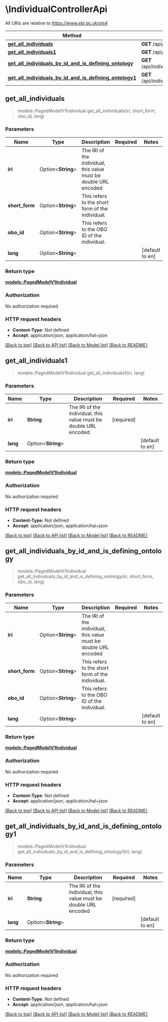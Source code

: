 # \IndividualControllerApi

All URIs are relative to *https://www.ebi.ac.uk/ols4*

Method | HTTP request | Description
------------- | ------------- | -------------
[**get_all_individuals**](IndividualControllerApi.md#get_all_individuals) | **GET** /api/individuals | 
[**get_all_individuals1**](IndividualControllerApi.md#get_all_individuals1) | **GET** /api/individuals/{iri} | 
[**get_all_individuals_by_id_and_is_defining_ontology**](IndividualControllerApi.md#get_all_individuals_by_id_and_is_defining_ontology) | **GET** /api/individuals/findByIdAndIsDefiningOntology | 
[**get_all_individuals_by_id_and_is_defining_ontology1**](IndividualControllerApi.md#get_all_individuals_by_id_and_is_defining_ontology1) | **GET** /api/individuals/findByIdAndIsDefiningOntology/{iri} | 



## get_all_individuals

> models::PagedModelV1Individual get_all_individuals(iri, short_form, obo_id, lang)


### Parameters


Name | Type | Description  | Required | Notes
------------- | ------------- | ------------- | ------------- | -------------
**iri** | Option<**String**> | The IRI of the individual, this value must be double URL encoded |  |
**short_form** | Option<**String**> | This refers to the short form of the individual. |  |
**obo_id** | Option<**String**> | This refers to the OBO ID of the individual. |  |
**lang** | Option<**String**> |  |  |[default to en]

### Return type

[**models::PagedModelV1Individual**](PagedModelV1Individual.md)

### Authorization

No authorization required

### HTTP request headers

- **Content-Type**: Not defined
- **Accept**: application/json, application/hal+json

[[Back to top]](#) [[Back to API list]](../README.md#documentation-for-api-endpoints) [[Back to Model list]](../README.md#documentation-for-models) [[Back to README]](../README.md)


## get_all_individuals1

> models::PagedModelV1Individual get_all_individuals1(iri, lang)


### Parameters


Name | Type | Description  | Required | Notes
------------- | ------------- | ------------- | ------------- | -------------
**iri** | **String** | The IRI of the individual, this value must be double URL encoded | [required] |
**lang** | Option<**String**> |  |  |[default to en]

### Return type

[**models::PagedModelV1Individual**](PagedModelV1Individual.md)

### Authorization

No authorization required

### HTTP request headers

- **Content-Type**: Not defined
- **Accept**: application/json, application/hal+json

[[Back to top]](#) [[Back to API list]](../README.md#documentation-for-api-endpoints) [[Back to Model list]](../README.md#documentation-for-models) [[Back to README]](../README.md)


## get_all_individuals_by_id_and_is_defining_ontology

> models::PagedModelV1Individual get_all_individuals_by_id_and_is_defining_ontology(iri, short_form, obo_id, lang)


### Parameters


Name | Type | Description  | Required | Notes
------------- | ------------- | ------------- | ------------- | -------------
**iri** | Option<**String**> | The IRI of the individual, this value must be double URL encoded |  |
**short_form** | Option<**String**> | This refers to the short form of the individual. |  |
**obo_id** | Option<**String**> | This refers to the OBO ID of the individual. |  |
**lang** | Option<**String**> |  |  |[default to en]

### Return type

[**models::PagedModelV1Individual**](PagedModelV1Individual.md)

### Authorization

No authorization required

### HTTP request headers

- **Content-Type**: Not defined
- **Accept**: application/json, application/hal+json

[[Back to top]](#) [[Back to API list]](../README.md#documentation-for-api-endpoints) [[Back to Model list]](../README.md#documentation-for-models) [[Back to README]](../README.md)


## get_all_individuals_by_id_and_is_defining_ontology1

> models::PagedModelV1Individual get_all_individuals_by_id_and_is_defining_ontology1(iri, lang)


### Parameters


Name | Type | Description  | Required | Notes
------------- | ------------- | ------------- | ------------- | -------------
**iri** | **String** | The IRI of the individual, this value must be double URL encoded | [required] |
**lang** | Option<**String**> |  |  |[default to en]

### Return type

[**models::PagedModelV1Individual**](PagedModelV1Individual.md)

### Authorization

No authorization required

### HTTP request headers

- **Content-Type**: Not defined
- **Accept**: application/json, application/hal+json

[[Back to top]](#) [[Back to API list]](../README.md#documentation-for-api-endpoints) [[Back to Model list]](../README.md#documentation-for-models) [[Back to README]](../README.md)

